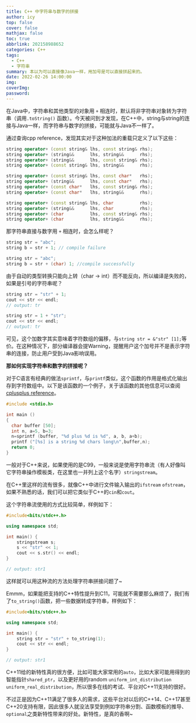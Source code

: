 ```yaml
---
title: C++ 中字符串与数字的拼接
author: icy
top: false
cover: false
mathjax: false
toc: true
abbrlink: 202158988652
categories: C++
tags:
  - C++
  - 字符串
summary: 本以为可以直接像Java一样，用加号是可以直接拼起来的。
date: 2022-02-26 14:00:00
img:
coverImg:
password:
---
```


在Java中，字符串和其他类型的对象用 `+` 相连时，默认将非字符串对象转为字符串（调用`.toString()` 函数）。今天被问到才发现，在C++中，string与string的连接与Java一样，而字符串与数字的拼接，可能就与Java不一样了。

通过查询cpp reference，发现其实对于这种加法的重载只定义了以下这些：

```cpp
string operator+ (const string& lhs, const string& rhs);
string operator+ (string&&      lhs, string&&      rhs);
string operator+ (string&&      lhs, const string& rhs);
string operator+ (const string& lhs, string&&      rhs);

string operator+ (const string& lhs, const char*   rhs);
string operator+ (string&&      lhs, const char*   rhs);
string operator+ (const char*   lhs, const string& rhs);
string operator+ (const char*   lhs, string&&      rhs);

string operator+ (const string& lhs, char          rhs);
string operator+ (string&&      lhs, char          rhs);
string operator+ (char          lhs, const string& rhs);
string operator+ (char          lhs, string&&      rhs);
```

那字符串直接与数字用 `+` 相连时，会怎么样呢？

```cpp
string str = "abc";
string b = str + 1; // compile failure

string str = "abc";
string b = str + (char) 1; //compile successfully
```

由于自动的类型转换只能向上转（char -> int）而不能反向，所以编译是失败的，如果是引号的字符串呢？

```cpp
string str = "str" + 1;
cout << str << endl;
// output: tr

string str = 1 + "str";
cout << str << endl;
// output: tr
```

可见，这个加数字其实意味着字符数组的偏移，与`string str = &"str" [1];`等价。在这种情况下，部分编译器会提Warning，提醒用户这个加号并不是表示字符串的连接，防止用户受到Java影响误用。



**那如何实现字符串和数字的拼接呢？**

对于C语言有经典的做法`sprintf`，与`printf`类似，这个函数的作用是格式化输出存到字符数组中。以下是该函数的一个例子，关于该函数的其他信息可以查阅[cplusplus reference](https://www.cplusplus.com/reference/cstdio/sprintf/)。

```cpp
#include <stdio.h>

int main ()
{
  char buffer [50];
  int n, a=5, b=3;
  n=sprintf (buffer, "%d plus %d is %d", a, b, a+b);
  printf ("[%s] is a string %d chars long\n",buffer,n);
  return 0;
}
```

一般对于C++来说，如果使用的是C99，一般来说是使用字符串流（有人好像叫它字符串操作模板类，在这里也一并列上这个名字）`stringstream`。

在C++里这样的流有很多，就像C++中进行文件输入输出的`ifstream` `ofstream`，如果不熟悉的话，我们可以把它类似于C++的`cin`和`cout`。

这个字符串流使用的方式比较简单，样例如下：

```cpp
#include<bits/stdc++.h>

using namespace std;

int main() {
    stringstream s;
    s << "str" << 1;
    cout << s.str() << endl;
}

// output: str1
```

这样就可以用这种流的方法处理字符串拼接问题了~

Emmm，如果能把支持的C++特性提升到C11，可能就不需要那么麻烦了，我们有了`to_string()`函数，把一些数据转成字符串，样例如下：

```cpp
#include<bits/stdc++.h>

using namespace std;

int main() {
    string str = "str" + to_string(1);
    cout << str << endl;
}

// output: str1
```

C++11给的新特性真的很方便，比如可能大家常用的`auto`，比如大家可能用得到的智能指针`shared_ptr`，以及更好用的random `uniform_int_distribution` `uniform_real_distribution`，所以很多在线的考试、平台对C++11支持的很好。

不过正是因为C++11满足了很多人的需求，这些平台对以后的C++14、C++17甚至C++20支持有限，因此很多人就没法享受到例如字符串分割、函数模板的推导、`optional`之类新特性带来的好处。新特性，是真的香啊~

